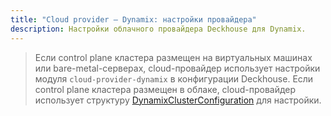 ```yaml
---
title: "Cloud provider — Dynamix: настройки провайдера"
description: Настройки облачного провайдера Deckhouse для Dynamix.
---
```


> Если control plane кластера размещен на виртуальных машинах или bare-metal-серверах, cloud-провайдер использует настройки модуля `cloud-provider-dynamix` в конфигурации Deckhouse. Если control plane кластера размещен в облаке, cloud-провайдер использует структуру [DynamixClusterConfiguration](#dynamixclusterconfiguration) для настройки.

<!-- SCHEMA -->
